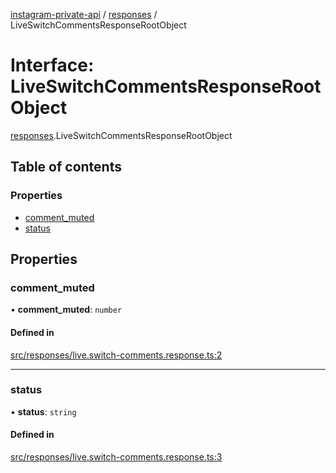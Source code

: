 [instagram-private-api](../../README.md) / [responses](../../modules/responses.md) / LiveSwitchCommentsResponseRootObject

# Interface: LiveSwitchCommentsResponseRootObject

[responses](../../modules/responses.md).LiveSwitchCommentsResponseRootObject

## Table of contents

### Properties

- [comment\_muted](LiveSwitchCommentsResponseRootObject.md#comment_muted)
- [status](LiveSwitchCommentsResponseRootObject.md#status)

## Properties

### comment\_muted

• **comment\_muted**: `number`

#### Defined in

[src/responses/live.switch-comments.response.ts:2](https://github.com/Nerixyz/instagram-private-api/blob/4971f34/src/responses/live.switch-comments.response.ts#L2)

___

### status

• **status**: `string`

#### Defined in

[src/responses/live.switch-comments.response.ts:3](https://github.com/Nerixyz/instagram-private-api/blob/4971f34/src/responses/live.switch-comments.response.ts#L3)
